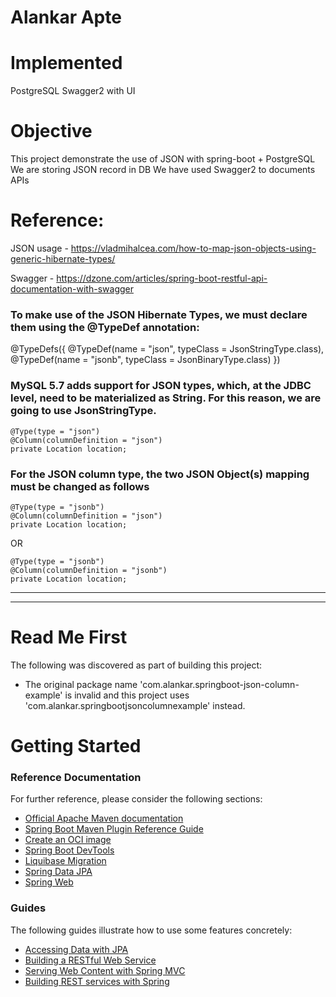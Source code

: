 
# Alankar Apte

# Implemented
PostgreSQL 
Swagger2 with UI

# Objective
This project demonstrate the use of JSON with spring-boot + PostgreSQL
We are storing JSON record in DB
We have used Swagger2 to documents APIs

# Reference: 
JSON usage - https://vladmihalcea.com/how-to-map-json-objects-using-generic-hibernate-types/

Swagger - https://dzone.com/articles/spring-boot-restful-api-documentation-with-swagger

### To make use of the JSON Hibernate Types, we must declare them using the @TypeDef annotation:
@TypeDefs({
    @TypeDef(name = "json", typeClass = JsonStringType.class),
    @TypeDef(name = "jsonb", typeClass = JsonBinaryType.class)
})

### MySQL 5.7 adds support for JSON types, which, at the JDBC level, need to be materialized as String. For this reason, we are going to use JsonStringType.
    @Type(type = "json")
    @Column(columnDefinition = "json")
    private Location location;


### For the JSON column type, the two JSON Object(s) mapping must be changed as follows
    @Type(type = "jsonb")
    @Column(columnDefinition = "json")
    private Location location;
    
OR

    @Type(type = "jsonb")
    @Column(columnDefinition = "jsonb")
    private Location location;


---

---



# Read Me First
The following was discovered as part of building this project:

* The original package name 'com.alankar.springboot-json-column-example' is invalid and this project uses 'com.alankar.springbootjsoncolumnexample' instead.

# Getting Started

### Reference Documentation
For further reference, please consider the following sections:

* [Official Apache Maven documentation](https://maven.apache.org/guides/index.html)
* [Spring Boot Maven Plugin Reference Guide](https://docs.spring.io/spring-boot/docs/2.4.2/maven-plugin/reference/html/)
* [Create an OCI image](https://docs.spring.io/spring-boot/docs/2.4.2/maven-plugin/reference/html/#build-image)
* [Spring Boot DevTools](https://docs.spring.io/spring-boot/docs/2.4.2/reference/htmlsingle/#using-boot-devtools)
* [Liquibase Migration](https://docs.spring.io/spring-boot/docs/2.4.2/reference/htmlsingle/#howto-execute-liquibase-database-migrations-on-startup)
* [Spring Data JPA](https://docs.spring.io/spring-boot/docs/2.4.2/reference/htmlsingle/#boot-features-jpa-and-spring-data)
* [Spring Web](https://docs.spring.io/spring-boot/docs/2.4.2/reference/htmlsingle/#boot-features-developing-web-applications)

### Guides
The following guides illustrate how to use some features concretely:

* [Accessing Data with JPA](https://spring.io/guides/gs/accessing-data-jpa/)
* [Building a RESTful Web Service](https://spring.io/guides/gs/rest-service/)
* [Serving Web Content with Spring MVC](https://spring.io/guides/gs/serving-web-content/)
* [Building REST services with Spring](https://spring.io/guides/tutorials/bookmarks/)

